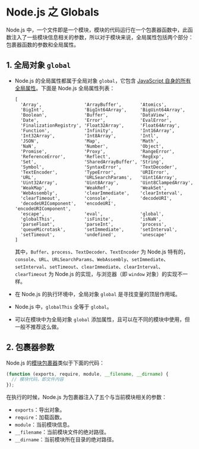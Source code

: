# Node.js 之 Globals

Node.js 中，一个文件即是一个模块，模块的代码运行在一个包裹器函数中，此函数注入了一些模块信息相关的参数，所以对于模块来说，全局属性包括两个部分：包裹器函数的参数和全局属性。

## 1. 全局对象 `global`

- Node.js 的全局属性都属于全局对象 `global`，它包含 [JavaScript 自身的所有全局属性](https://developer.mozilla.org/en-US/docs/Web/JavaScript/Reference/Global_Objects)。下面是 Node.js 全局属性列表：

  ```
  [
    'Array',                'ArrayBuffer',       'Atomics',
    'BigInt',               'BigInt64Array',     'BigUint64Array',
    'Boolean',              'Buffer',            'DataView',
    'Date',                 'Error',             'EvalError',
    'FinalizationRegistry', 'Float32Array',      'Float64Array',
    'Function',             'Infinity',          'Int16Array',
    'Int32Array',           'Int8Array',         'Intl',
    'JSON',                 'Map',               'Math',
    'NaN',                  'Number',            'Object',
    'Promise',              'Proxy',             'RangeError',
    'ReferenceError',       'Reflect',           'RegExp',
    'Set',                  'SharedArrayBuffer', 'String',
    'Symbol',               'SyntaxError',       'TextDecoder',
    'TextEncoder',          'TypeError',         'URIError',
    'URL',                  'URLSearchParams',   'Uint16Array',
    'Uint32Array',          'Uint8Array',        'Uint8ClampedArray',
    'WeakMap',              'WeakRef',           'WeakSet',
    'WebAssembly',          'clearImmediate',    'clearInterval',
    'clearTimeout',         'console',           'decodeURI',
    'decodeURIComponent',   'encodeURI',         'encodeURIComponent',
    'escape',               'eval',              'global',
    'globalThis',           'isFinite',          'isNaN',
    'parseFloat',           'parseInt',          'process',
    'queueMicrotask',       'setImmediate',      'setInterval',
    'setTimeout',           'undefined',         'unescape'
  ]
  ```

  其中，`Buffer`、`process`、`TextDecoder`、`TextEncoder` 为 Node.js 特有的，`console`、`URL`、`URLSearchParams`、`WebAssembly`、`setImmediate`、`setInterval`、`setTimeout`、`clearImmediate`、`clearInterval`、`clearTimeout` 为 Node.js 的实现，与浏览器（即 `window` 对象）的实现不一样。

- 在 Node.js 的执行环境中，全局对象 `global` 是寻找变量的顶层作用域。

- Node.js 中，`globalThis` 全等于 `global`。

- 可以在模块中为全局对象 `global` 添加属性，且可以在不同的模块中使用，但一般不推荐这么做。

## 2. 包裹器参数

Node.js 的[模块包裹器](https://github.com/nodejs/node/blob/v14.x/lib/internal/modules/cjs/loader.js#L184)类似于下面的代码：

```js
(function (exports, require, module, __filename, __dirname) {
  // 模块代码，即文件内容
});
```

在执行的时候，Node.js 为包裹器注入了五个与当前模块相关的参数：

- `exports`：导出对象。
- `require`：加载函数。
- `module`：当前模块信息。
- `__filename`：当前模块文件的绝对路径。
- `__dirname`：当前模块所在目录的绝对路径。

